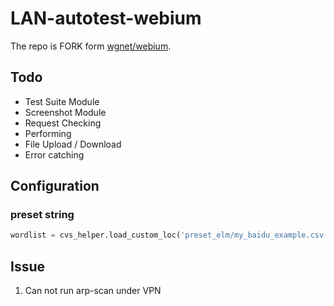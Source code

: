 # LAN-autotest-webium

The repo is FORK form [wgnet/webium](https://github.com/wgnet/webium).
## Todo

- Test Suite Module
- Screenshot Module
- Request Checking
- Performing
- File Upload / Download
- Error catching
## Configuration
### preset string

```python
wordlist = cvs_helper.load_custom_loc('preset_elm/my_baidu_example.csv')
```

## Issue

1. Can not run arp-scan under VPN